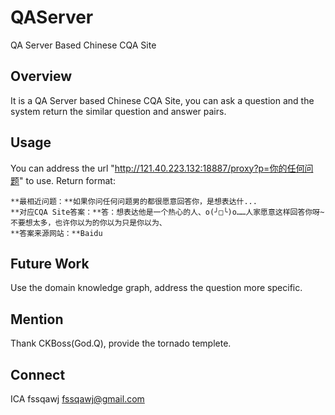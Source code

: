 # QAServer
QA Server Based Chinese CQA Site

## Overview
It is a QA Server based Chinese CQA Site, you can ask a question and the system return the similar question and answer pairs.

## Usage
You can address the url "http://121.40.223.132:18887/proxy?p=你的任何问题" to use.
Return format:
```
**最相近问题：**如果你问任何问题男的都很愿意回答你，是想表达什... 
**对应CQA Site答案：**答：想表达他是一个热心的人、o(╯□╰)o……人家愿意这样回答你呀~不要想太多，也许你以为的你以为只是你以为、
**答案来源网站：**Baidu
```

## Future Work
Use the domain knowledge graph, address the question more specific.

## Mention
Thank CKBoss(God.Q), provide the tornado templete.

## Connect
ICA fssqawj fssqawj@gmail.com
